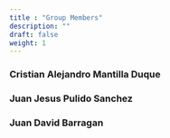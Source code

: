 ```yaml
---
title : "Group Members"
description: ""
draft: false
weight: 1
---
```


###  Cristian Alejandro Mantilla Duque
### Juan Jesus Pulido Sanchez
### Juan David Barragan
